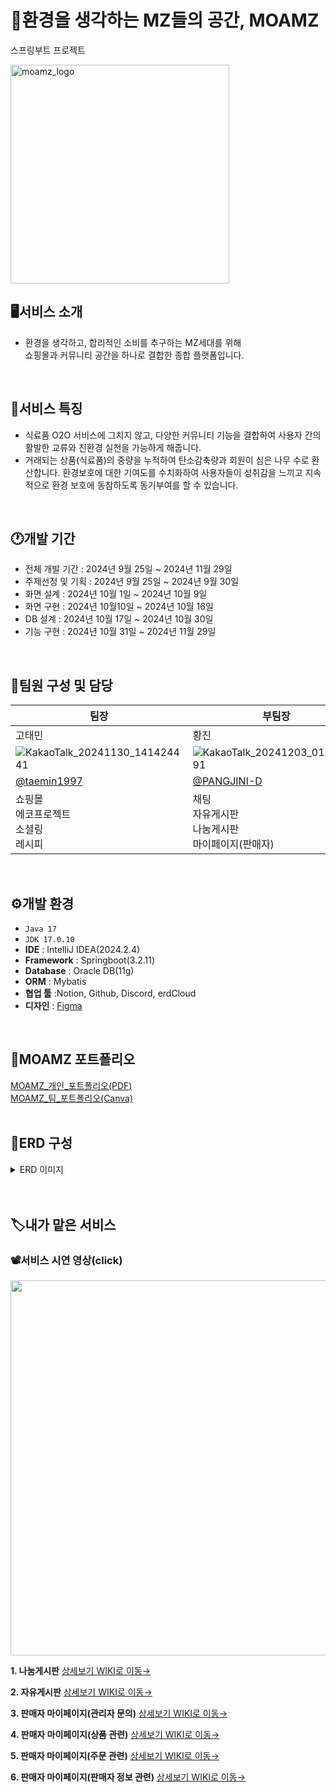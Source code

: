 # 🌱환경을 생각하는 MZ들의 공간, MOAMZ
스프링부트 프로젝트

<img width="350" alt="moamz_logo" src="https://github.com/user-attachments/assets/44613a14-3f1f-47a7-8712-3c2ba6cdd969">
<br>

## 🖥️서비스 소개
* 환경을 생각하고, 합리적인 소비를 추구하는 MZ세대를 위해<br> 쇼핑몰과 커뮤니티 공간을 하나로 결합한 종합 플랫폼입니다.
<br>


## 🛒서비스 특징
* 식료품 O2O 서비스에 그치지 않고, 다양한 커뮤니티 기능을 결합하여 사용자 간의 활발한 교류와 친환경 실천을 가능하게 해줍니다.
* 거래되는 상품(식료품)의 중량을 누적하여 탄소감축량과 회원이 심은 나무 수로 환산합니다. 환경보호에 대한 기여도를 수치화하여 사용자들이 성취감을 느끼고 지속적으로 환경 보호에 동참하도록 동기부여를 할 수 있습니다.
<br>


## 🕐개발 기간
* 전체 개발 기간 : 2024년 9월 25일 ~ 2024년 11월 29일
* 주제선정 및 기획 : 2024년 9월 25일 ~ 2024년 9월 30일
* 화면 설계 : 2024년 10월 1일 ~ 2024년 10월 9일
* 화면 구현 : 2024년 10월10일 ~ 2024년 10월 16일
* DB 설계 : 2024년 10월 17일 ~ 2024년 10월 30일 
* 기능 구현 : 2024년 10월 31일 ~ 2024년 11월 29일
<br>


## 👤팀원 구성 및 담당  
|팀장|부팀장|팀원|팀원|팀원|
|---|---|---|---|---|
|고태민|황진|김가은|조창희|박서연|
|![KakaoTalk_20241130_141424441](https://github.com/user-attachments/assets/448a506e-ad77-4184-a7ac-ed1ce3e0f7d5)|![KakaoTalk_20241203_012114591](https://github.com/user-attachments/assets/12377499-a1eb-4f2d-a455-a6b00701da17)|![KakaoTalk_20241130_141428641](https://github.com/user-attachments/assets/966c7cd5-dc22-473c-b07c-ab22fcb38063)|![KakaoTalk_20241203_014416580](https://github.com/user-attachments/assets/f64d7b54-1314-45f3-b82b-596f069b35cd)|![KakaoTalk_20241203_014416580_01](https://github.com/user-attachments/assets/fea03d6a-2351-4cf4-be3d-4f684c42cc7f)|
|[@taemin1997](https://github.com/taemin1997)|[@PANGJINI-D](https://github.com/PANGJINI-D)|[@liahkimi](https://github.com/liahkimi)|[@Changheejo](https://github.com/Changheejo)|[@syyyyp](https://github.com/syyyyp)|
|쇼핑몰<br>에코프로젝트<br>소셜링<br>레시피|채팅<br>자유게시판<br>나눔게시판<br>마이페이지(판매자)|관리자페이지|로그인<br>회원가입|메인페이지<br>서비스소개<br>공지사항<br>마이페이지(일반회원)|
<br>


## ⚙️개발 환경
* `Java 17`
* `JDK 17.0.10`
* __IDE__ : IntelliJ IDEA(2024.2.4)
* __Framework__ : Springboot(3.2.11)
* __Database__ : Oracle DB(11g)
* __ORM__ : Mybatis
* __협업 툴__ :Notion, Github, Discord, erdCloud
* __디자인__ : [Figma](https://www.figma.com/design/TpAAI0I31pGPUmDPsjAZmZ/%5B%ED%8C%8C%EC%9D%B4%EB%B8%8C%EA%B0%80%EC%9D%B4%EC%A6%88%5D%EC%84%9C%EB%B9%84%EC%8A%A4%ED%99%94%EB%A9%B4?node-id=144-1188&node-type=canvas&t=i7WRGLK0gFvdAiJ9-0)
<br>


## 📜MOAMZ 포트폴리오
[MOAMZ_개인_포트폴리오(PDF)](https://github.com/user-attachments/files/19853191/MOAMZ_._.pdf)
<br>
[MOAMZ_팀_포트폴리오(Canva)](https://www.canva.com/design/DAGXvUOFSSg/a5Jxx2UHzp4mDA62IzUfNg/view?utm_content=DAGXvUOFSSg&utm_campaign=share_your_design&utm_medium=link2&utm_source=shareyourdesignpanel)
<br><br>


## 💽ERD 구성
<details>
	<summary>ERD 이미지</summary>
  	<div markdown="1">
      <img src="https://github.com/user-attachments/assets/c4b0ae8d-dc29-4552-934e-b1b5901425ff">
  	</div>
</details>
<br><br>


## 🏷️내가 맡은 서비스

### 📽서비스 시연 영상(click)  
<a href="https://drive.google.com/file/d/1XbMmXhIb92AHV9wPxQtTiObbhR2Xt7-u/view?usp=sharing" target="_blank">
  <img src="https://github.com/user-attachments/assets/dd6fed69-772d-4e3a-ab92-f7e17136348b" width="600"/>
</a>

  
**1. 나눔게시판** [상세보기 WIKI로 이동→](https://github.com/PANGJINI-D/moamz/wiki/%EB%82%98%EB%88%94%EA%B2%8C%EC%8B%9C%ED%8C%90)

**2. 자유게시판** [상세보기 WIKI로 이동→](https://github.com/PANGJINI-D/moamz/wiki/%EC%9E%90%EC%9C%A0%EA%B2%8C%EC%8B%9C%ED%8C%90)

**3. 판매자 마이페이지(관리자 문의)** [상세보기 WIKI로 이동→](https://github.com/PANGJINI-D/moamz/wiki/%ED%8C%90%EB%A7%A4%EC%9E%90-%EB%A7%88%EC%9D%B4%ED%8E%98%EC%9D%B4%EC%A7%80(%EA%B4%80%EB%A6%AC%EC%9E%90-%EB%AC%B8%EC%9D%98))

**4. 판매자 마이페이지(상품 관련)** [상세보기 WIKI로 이동→](https://github.com/PANGJINI-D/moamz/wiki/%ED%8C%90%EB%A7%A4%EC%9E%90-%EB%A7%88%EC%9D%B4%ED%8E%98%EC%9D%B4%EC%A7%80(%EC%83%81%ED%92%88-%EA%B4%80%EB%A0%A8))

**5. 판매자 마이페이지(주문 관련)** [상세보기 WIKI로 이동→](https://github.com/PANGJINI-D/moamz/wiki/%ED%8C%90%EB%A7%A4%EC%9E%90-%EB%A7%88%EC%9D%B4%ED%8E%98%EC%9D%B4%EC%A7%80(%EC%A3%BC%EB%AC%B8-%EA%B4%80%EB%A0%A8))

**6. 판매자 마이페이지(판매자 정보 관련)** [상세보기 WIKI로 이동→](https://github.com/PANGJINI-D/moamz/wiki/%ED%8C%90%EB%A7%A4%EC%9E%90-%EB%A7%88%EC%9D%B4%ED%8E%98%EC%9D%B4%EC%A7%80(%ED%8C%90%EB%A7%A4%EC%9E%90-%EC%A0%95%EB%B3%B4-%EA%B4%80%EB%A0%A8))
  
